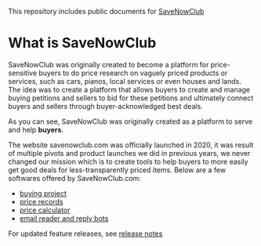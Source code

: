 This repository includes public documents for [SaveNowClub](https://savenowclub.com)

# What is SaveNowClub

SaveNowClub was originally created to become a platform for price-sensitive buyers to do price research on vaguely priced products or services, such as cars, pianos, local services or even houses and lands.  The idea was to create a platform that allows buyers to create and manage buying petitions and sellers to bid for these petitions and ultimately connect buyers and sellers through buyer-acknowledged best deals.

As you can see, SaveNowClub was originally created as a platform to serve and help **buyers**.

The website savenowclub.com was officially launched in 2020, it was result of multiple pivots and product launches we did in previous years, we never changed our mission which is to create tools to help buyers to more easily get good deals for less-transparently priced items.  Below are a few softwares offered by SaveNowClub.com:
* [buying project](https://github.com/Buytition/pub_docs/blob/master/TUTORIALS-EBA.adoc#what-is-buying-project)
* [price records](https://github.com/Buytition/pub_docs/blob/master/TUTORIALS-EBA.adoc#what-is-price-record)
* [price calculator](https://buytition.com/web/ttl-otd-price-converter)
* [email reader and reply bots](https://github.com/Buytition/pub_docs/blob/master/FEATURES.md)

For updated feature releases, see [release notes](https://github.com/Buytition/pub_docs/blob/master/RELEASE-NOTES.md)